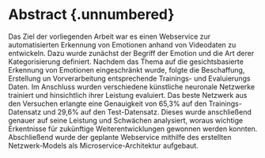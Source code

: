# Abstract {.unnumbered}

Das Ziel der vorliegenden Arbeit war es einen Webservice zur automatisierten Erkennung von Emotionen anhand von Videodaten zu entwickeln. Dazu wurde zunächst der Begriff der Emotion und die Art derer Kategorisierung definiert.
Nachdem das Thema auf die gesichtsbasierte Erkennung von Emotionen eingeschränkt wurde, folgte die Beschaffung, Erstellung un Vorverarbeitung entsprechende Trainings- und Evaluierungs Daten. 
Im Anschluss wurden verschiedene künstliche neuronale Netzwerke trainiert und hinsichtlich ihrer Leistung evaluiert.
Das beste Netzwerk aus den Versuchen erlangte eine Genauigkeit von 65,3% auf den Trainings-Datensatz und 29,6% auf den Test-Datensatz.
Dieses wurde anschließend genauer auf seine Leistung und Schwächen analysiert, woraus wichtige Erkentnisse für zukünftige Weiterentwicklungen gewonnen werden konnten.
Abschließend wurde der geplante Webservice mithilfe des erstellten Netzwerk-Models als Microservice-Architektur aufgebaut.
